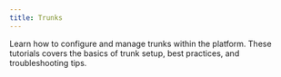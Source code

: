 ```yaml
---
title: Trunks
---
```


Learn how to configure and manage trunks within the platform. These tutorials covers the basics of trunk setup, best practices, and troubleshooting tips.
